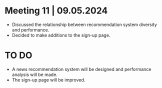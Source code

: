 # Meeting 11 | 09.05.2024
* Discussed the relationship between recommendation system diversity and performance.
* Decided to make additions to the sign-up page.

# TO DO
* A news recommendation system will be designed and performance analysis will be made.
* The sign-up page will be improved.
